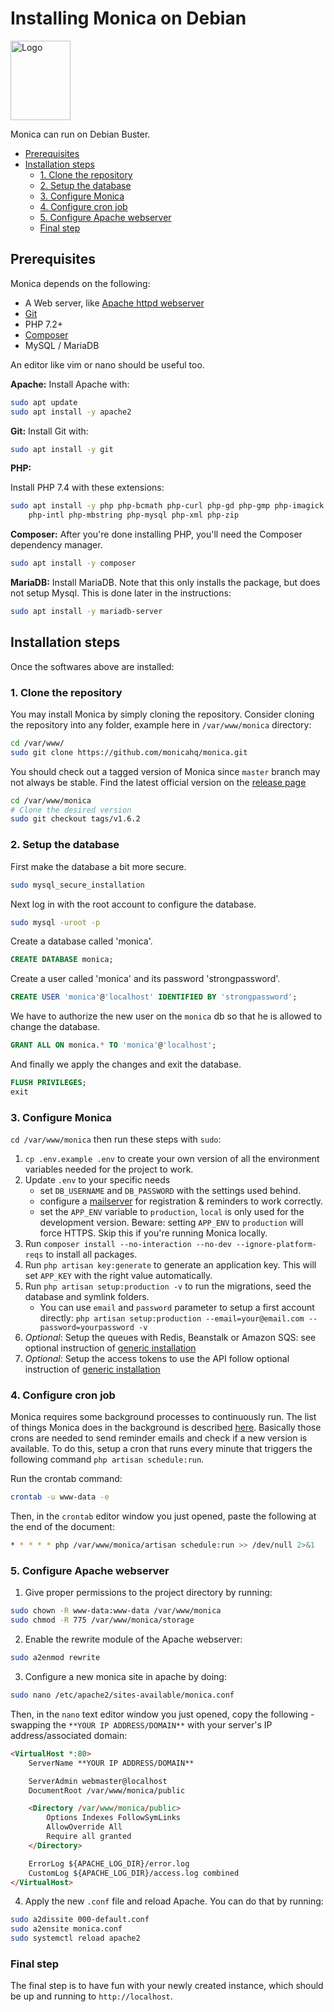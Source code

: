 # Installing Monica on Debian <!-- omit in toc -->

<img alt="Logo" src="https://upload.wikimedia.org/wikipedia/commons/thumb/4/4a/Debian-OpenLogo.svg/109px-Debian-OpenLogo.svg.png" width="96" height="127" />

Monica can run on Debian Buster.

- [Prerequisites](#prerequisites)
- [Installation steps](#installation-steps)
  - [1. Clone the repository](#1-clone-the-repository)
  - [2. Setup the database](#2-setup-the-database)
  - [3. Configure Monica](#3-configure-monica)
  - [4. Configure cron job](#4-configure-cron-job)
  - [5. Configure Apache webserver](#5-configure-apache-webserver)
  - [Final step](#final-step)

## Prerequisites

Monica depends on the following:

-   A Web server, like [Apache httpd webserver](https://httpd.apache.org/)
-   [Git](https://git-scm.com/book/en/v2/Getting-Started-Installing-Git)
-   PHP 7.2+
-   [Composer](https://getcomposer.org/)
-   MySQL / MariaDB

An editor like vim or nano should be useful too.

**Apache:** Install Apache with:

```sh
sudo apt update
sudo apt install -y apache2
```

**Git:** Install Git with:

```sh
sudo apt install -y git
```

**PHP:**

Install PHP 7.4 with these extensions:

```sh
sudo apt install -y php php-bcmath php-curl php-gd php-gmp php-imagick \
    php-intl php-mbstring php-mysql php-xml php-zip
```

**Composer:** After you're done installing PHP, you'll need the Composer dependency manager.

```sh
sudo apt install -y composer
```

**MariaDB:** Install MariaDB. Note that this only installs the package, but does not setup Mysql. This is done later in the instructions:

```sh
sudo apt install -y mariadb-server
```

## Installation steps

Once the softwares above are installed:

### 1. Clone the repository

You may install Monica by simply cloning the repository. Consider cloning the repository into any folder, example here in `/var/www/monica` directory:

```sh
cd /var/www/
sudo git clone https://github.com/monicahq/monica.git
```

You should check out a tagged version of Monica since `master` branch may not always be stable.
Find the latest official version on the [release page](https://github.com/monicahq/monica/releases)

```sh
cd /var/www/monica
# Clone the desired version
sudo git checkout tags/v1.6.2
```

### 2. Setup the database

First make the database a bit more secure.

```sh
sudo mysql_secure_installation
```

Next log in with the root account to configure the database.

```sh
sudo mysql -uroot -p
```

Create a database called 'monica'.

```sql
CREATE DATABASE monica;
```

Create a user called 'monica' and its password 'strongpassword'.

```sql
CREATE USER 'monica'@'localhost' IDENTIFIED BY 'strongpassword';
```

We have to authorize the new user on the `monica` db so that he is allowed to change the database.

```sql
GRANT ALL ON monica.* TO 'monica'@'localhost';
```

And finally we apply the changes and exit the database.

```sql
FLUSH PRIVILEGES;
exit
```

### 3. Configure Monica

`cd /var/www/monica` then run these steps with `sudo`:

1. `cp .env.example .env` to create your own version of all the environment variables needed for the project to work.
1. Update `.env` to your specific needs
    - set `DB_USERNAME` and `DB_PASSWORD` with the settings used behind.
    - configure a [mailserver](/docs/installation/mail.md) for registration & reminders to work correctly.
    - set the `APP_ENV` variable to `production`, `local` is only used for the development version. Beware: setting `APP_ENV` to `production` will force HTTPS. Skip this if you're running Monica locally.
1. Run `composer install --no-interaction --no-dev --ignore-platform-reqs` to install all packages.
1. Run `php artisan key:generate` to generate an application key. This will set `APP_KEY` with the right value automatically.
1. Run `php artisan setup:production -v` to run the migrations, seed the database and symlink folders.
    - You can use `email` and `password` parameter to setup a first account directly: `php artisan setup:production --email=your@email.com --password=yourpassword -v`
1. _Optional_: Setup the queues with Redis, Beanstalk or Amazon SQS: see optional instruction of [generic installation](generic.md#setup-queues)
1. _Optional_: Setup the access tokens to use the API follow optional instruction of [generic installation](generic.md#setup-access-tokens)

### 4. Configure cron job

Monica requires some background processes to continuously run. The list of things Monica does in the background is described [here](https://github.com/monicahq/monica/blob/master/app/Console/Kernel.php#L63).
Basically those crons are needed to send reminder emails and check if a new version is available.
To do this, setup a cron that runs every minute that triggers the following command `php artisan schedule:run`.

Run the crontab command:

```sh
crontab -u www-data -e
```

Then, in the `crontab` editor window you just opened, paste the following at the end of the document:

```sh
* * * * * php /var/www/monica/artisan schedule:run >> /dev/null 2>&1
```

### 5. Configure Apache webserver

1. Give proper permissions to the project directory by running:

```sh
sudo chown -R www-data:www-data /var/www/monica
sudo chmod -R 775 /var/www/monica/storage
```

2. Enable the rewrite module of the Apache webserver:

```sh
sudo a2enmod rewrite
```

3. Configure a new monica site in apache by doing:

```sh
sudo nano /etc/apache2/sites-available/monica.conf
```

Then, in the `nano` text editor window you just opened, copy the following - swapping the `**YOUR IP ADDRESS/DOMAIN**` with your server's IP address/associated domain:

```html
<VirtualHost *:80>
    ServerName **YOUR IP ADDRESS/DOMAIN**

    ServerAdmin webmaster@localhost
    DocumentRoot /var/www/monica/public

    <Directory /var/www/monica/public>
        Options Indexes FollowSymLinks
        AllowOverride All
        Require all granted
    </Directory>

    ErrorLog ${APACHE_LOG_DIR}/error.log
    CustomLog ${APACHE_LOG_DIR}/access.log combined
</VirtualHost>
```

4. Apply the new `.conf` file and reload Apache. You can do that by running:

```sh
sudo a2dissite 000-default.conf
sudo a2ensite monica.conf
sudo systemctl reload apache2
```

### Final step

The final step is to have fun with your newly created instance, which should be up and running to `http://localhost`.
